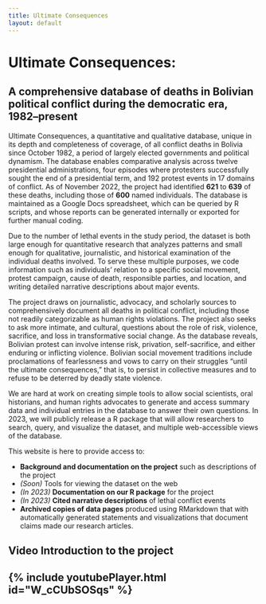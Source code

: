 ```yaml
---
title: Ultimate Consequences
layout: default
---
```


# Ultimate Consequences:
## A comprehensive database of deaths in Bolivian political conflict during the democratic era, 1982–present

Ultimate Consequences, a quantitative and qualitative database, unique in its
depth and completeness of coverage, of all conflict deaths in Bolivia since
October 1982, a period of largely elected governments and political dynamism.
The database enables comparative analysis across twelve presidential
administrations, four episodes where protesters successfully sought the end of a
presidential term, and 192 protest events in 17 domains of conflict. As of
November 2022, the project had identified **621** to **639** of these deaths,
including those of **600** named individuals. The database is maintained as a
Google Docs spreadsheet, which can be queried by R scripts, and whose reports
can be generated internally or exported for further manual coding.

Due to the number of lethal events in the study period, the dataset is both large enough for quantitative research that analyzes patterns and small enough for qualitative, journalistic, and historical examination of the individual deaths involved. To serve these multiple purposes, we code information such as individuals’ relation to a specific social movement, protest campaign, cause of death, responsible parties, and location, and writing detailed narrative descriptions about major events.

The project draws on journalistic, advocacy, and scholarly sources to comprehensively document all deaths in political conflict, including those not readily categorizable as human rights violations. The project also seeks to ask more intimate, and cultural, questions about the role of risk, violence, sacrifice, and loss in transformative social change. As the database reveals, Bolivian protest can involve intense risk, privation, self-sacrifice, and either enduring or inflicting violence. Bolivian social movement traditions include proclamations of fearlessness and vows to carry on their struggles “until the ultimate consequences,” that is, to persist in collective measures and to refuse to be deterred by deadly state violence.

We are hard at work on creating simple tools to allow social scientists, oral historians, and human rights advocates to generate and access summary data and individual entries in the database to answer their own questions. In 2023, we will publicly release a R package that will allow researchers to search, query, and visualize the dataset, and multiple web-accessible views of the database.

This website is here to provide access to:
- **Background and documentation on the project** such as descriptions of the project
- *(Soon)* Tools for viewing the dataset on the web
- *(In 2023)* **Documentation on our R package** for the project
- *(In 2023)* **Cited narrative descriptions** of lethal conflict events
- **Archived copies of data pages** produced using RMarkdown that with
automatically generated statements and visualizations that document claims made our research articles.

## Video Introduction to the project

{% include youtubePlayer.html id="W_cCUbSOSqs" %}
----

